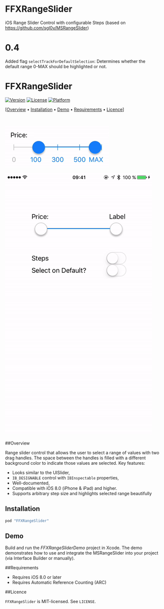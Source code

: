 # FFXRangeSlider
iOS Range Slider Control with configurable Steps 
(based on https://github.com/sgl0v/MSRangeSlider)

# 0.4
Added flag ```selectTrackForDefaultSelection```: Determines whether the default range 0-MAX should be highlighted or not.

FFXRangeSlider
===============
[![Version](https://img.shields.io/cocoapods/v/FFXRangeSlider.svg?style=flat)](http://cocoadocs.org/docsets/FFXRangeSlider)
[![License](https://img.shields.io/cocoapods/l/FFXRangeSlider.svg?style=flat)](http://cocoadocs.org/docsets/FFXRangeSlider)
[![Platform](https://img.shields.io/cocoapods/p/FFXRangeSlider.svg?style=flat)](http://cocoadocs.org/docsets/FFXRangeSlider)


[[Overview](#overview) &bull; [Installation](#installation) &bull; [Demo](#demo) &bull; [Requirements](#requirements) &bull; [Licence](#licence)] 

<br>

![FFXRangeSlider with steps](https://raw.githubusercontent.com/empora/FFXRangeSlider/master/screenshots/steps.png)

![FFXRangeSlider Demo](https://raw.githubusercontent.com/empora/FFXRangeSlider/master/screenshots/sample.gif)


##<a name="overview"></a>Overview

Range slider control that allows the user to select a range of values with two drag handles. The space between the handles is filled with a different background color to indicate those values are selected. Key features:

- Looks similar to the UISlider,
- `IB_DESIGNABLE` control with `IBInspectable` properties,
- Well-documented,
- Compatible with iOS 8.0 (iPhone &amp; iPad) and higher.
- Supports arbitrary step size and highlights selected range beautifully 

## Installation

```ruby
pod "FFXRangeSlider"
```

## Demo

Build and run the <i>FFXRangeSliderDemo</i> project in Xcode. The demo demonstrates how to use and integrate the MSRangeSlider into your project (via Interface Builder or manually).

##<a name="overview"></a>Requirements

- Requires iOS 8.0 or later
- Requires Automatic Reference Counting (ARC)

##<a name="licence"></a>Licence

`FFXRangeSlider` is MIT-licensed. See `LICENSE`. 
